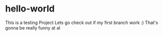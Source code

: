 # hello-world
This is a testing Project
Lets go check out if my first branch work :) That's gonna be really funny at al 
